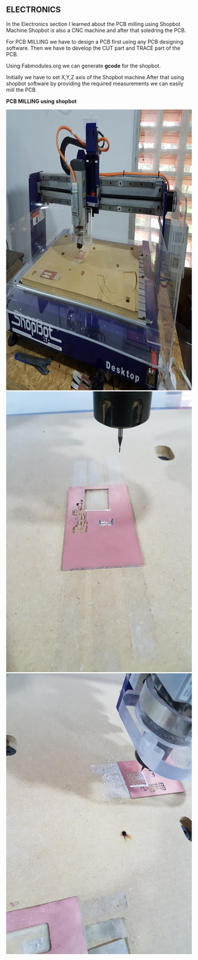 ## ELECTRONICS
 
 In the Electronics section I learned about the PCB milling using Shopbot Machine.Shopbot is also a CNC machine.and after that soledring the PCB.
 
 For PCB MILLING we have to design a PCB first using any PCB designing software. Then we have to develop the CUT part and TRACE part of the PCB.
 
 Using Fabmodules.org we can generate **gcode** for the shopbot.
 
 Initially we have to set X,Y,Z axis of the Shopbot machine.After that using shopbot software by providing the required measurements we can easily mill the PCB.
 
 **PCB MILLING using shopbot**
 
 <img src="shopbot.jpg" height="760" width="1024">
 
 <img src="milling 1.jpg" height="760" width="1024">
 
 <img src="milling 2.jpg" height="760" width="1024">
 
 
 
